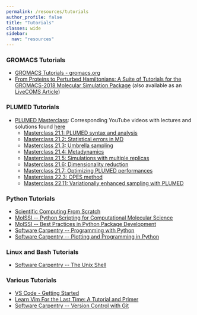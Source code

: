```yaml
---
permalink: /resources/tutorials
author_profile: false
title: "Tutorials"
classes: wide
sidebar:
  nav: "resources"
---
```


### GROMACS Tutorials
- [GROMACS Tutorials - gromacs.org](https://tutorials.gromacs.org/)
- [From Proteins to Perturbed Hamiltonians: A Suite of Tutorials for the GROMACS-2018 Molecular Simulation Package](http://www.mdtutorials.com/gmx/index.html) (also available as an [LiveCOMS Article](https://doi.org/10.33011/livecoms.1.1.5068))

### PLUMED Tutorials
- [PLUMED Masterclass](https://www.plumed.org/masterclass): Corresponding YouTube videos with lectures and solutions found [here](https://www.youtube.com/watch?v=2eGhMSdIJEs&list=PLmdKEn2znJEld8l6Hp9PXf4EursC4-8nC)
    - [Masterclass 21.1: PLUMED syntax and analysis](https://www.plumed.org/doc-v2.9/user-doc/html/masterclass-21-1.html)
    - [Masterclass 21.2: Statistical errors in MD](https://www.plumed.org/doc-v2.9/user-doc/html/masterclass-21-2.html)
    - [Masterclass 21.3: Umbrella sampling](https://www.plumed.org/doc-v2.9/user-doc/html/masterclass-21-3.html)
    - [Masterclass 21.4: Metadynamics](https://www.plumed.org/doc-v2.9/user-doc/html/masterclass-21-4.html)
    - [Masterclass 21.5: Simulations with multiple replicas](https://www.plumed.org/doc-v2.9/user-doc/html/masterclass-21-5.html)
    - [Masterclass 21.6: Dimensionality reduction](https://www.plumed.org/doc-v2.9/user-doc/html/masterclass-21-6.html)
    - [Masterclass 21.7: Optimizing PLUMED performances](https://www.plumed.org/doc-v2.9/user-doc/html/masterclass-21-7.html)
    - [Masterclass 22.3: OPES method](https://www.plumed.org/doc-v2.9/user-doc/html/masterclass-22-03.html)
    - [Masterclass 22.11: Variationally enhanced sampling with PLUMED](https://www.plumed.org/doc-v2.9/user-doc/html/masterclass-22-11.html)

### Python Tutorials
- [Scientific Computing From Scratch](https://scotch.wangyq.net/)
- [MolSSI -- Python Scripting for Computational Molecular Science](https://education.molssi.org/python_scripting_cms/)
- [MolSSI -- Best Practices in Python Package Development](https://education.molssi.org/python-package-best-practices/)
- [Software Carpentry -- Programming with Python](https://swcarpentry.github.io/python-novice-inflammation/)
- [Software Carpentry -- Plotting and Programming in Python](http://swcarpentry.github.io/python-novice-gapminder/)

### Linux and Bash Tutorials
- [Software Carpentry -- The Unix Shell](https://swcarpentry.github.io/shell-novice/)

### Various Tutorials
- [VS Code - Getting Started](https://code.visualstudio.com/docs)
- [Learn Vim For the Last Time: A Tutorial and Primer](https://danielmiessler.com/study/vim/)
- [Software Carpentry -- Version Control with Git](https://swcarpentry.github.io/git-novice/) 
